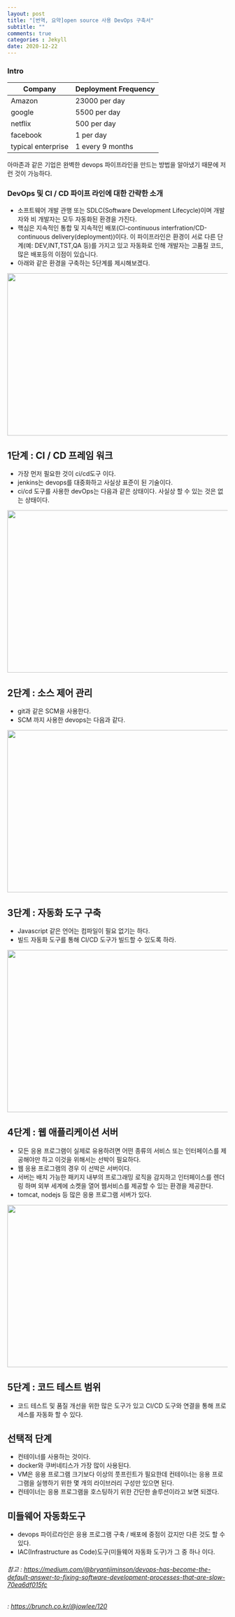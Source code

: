 ```yaml
---
layout: post
title: "[번역, 요약]open source 사용 DevOps 구축서"
subtitle: ""
comments: true
categories : Jekyll
date: 2020-12-22
---
```


### Intro

|Company           |Deployment Frequency|
|------            |---|
|Amazon            |23000 per day|
|google            |5500 per day|
|netflix           |500 per day|
|facebook          |1 per day|
|typical enterprise|1 every 9 months|

아마존과 같은 기업은 완벽한 devops 파이프라인을 만드는 방법을 알아냈기 때문에 저런 것이 가능하다.


### DevOps 및 CI / CD 파이프 라인에 대한 간략한 소개
 - 소프트웨어 개발 관행 또는 SDLC(Software Development Lifecycle)이며 개발자와 비 개발자는 모두 자동화된 환경을 가진다.
 - 핵심은 지속적인 통합 및 지속적인 배포(CI-continuous interfration/CD-continuous delivery(deployment))이다. 이 파이프라인은 환경이 서로 다른 단계(예: DEV,INT,TST,QA 등)를 가지고 있고 자동화로 인해 개발자는 고품질 코드, 많은 배포등의 이점이 있습니다.
 - 아래와 같은 환경을 구축하는 5단계를 제시해보겠다.
 <img src="https://t1.daumcdn.net/thumb/R1280x0.fjpg/?fname=http://t1.daumcdn.net/brunch/service/user/3hD/image/hnJ-TFUztMymzpoEkjR7Z6Df4zY.jpg"  width="700" height="370">


## 1단계 : CI / CD 프레임 워크
 - 가장 먼저 필요한 것이 ci/cd도구 이다.
 - jenkins는 devops를 대중화하고 사실상 표준이 된 기술이다.
 - ci/cd 도구를 사용한 devOps는 다음과 같은 상태이다. 사실상 할 수 있는 것은 없는 상태이다.
 <img src="https://t1.daumcdn.net/thumb/R1280x0.fjpg/?fname=http://t1.daumcdn.net/brunch/service/user/3hD/image/EkwugWHMm_t_-KlLPlD1ObZ_EP0.jpg"  width="700" height="370">


## 2단계 : 소스 제어 관리
 - git과 같은 SCM을 사용한다.
 - SCM 까지 사용한 devops는 다음과 같다.
 <img src="https://t1.daumcdn.net/thumb/R1280x0.fjpg/?fname=http://t1.daumcdn.net/brunch/service/user/3hD/image/abymQfCAH5KMl-yf0Nr5Q-AaEtw.jpg"  width="700" height="370">
 
 
## 3단계 : 자동화 도구 구축
 - Javascript 같은 언어는 컴파일이 필요 없기는 하다.
 - 빌드 자동화 도구를 통해 CI/CD 도구가 빌드할 수 있도록 하라.
 <img src="https://t1.daumcdn.net/thumb/R1280x0.fjpg/?fname=http://t1.daumcdn.net/brunch/service/user/3hD/image/-e8czOMxjNaig3SThMi-yw_SHTw.jpg"  width="700" height="370">


## 4단계 : 웹 애플리케이션 서버
 - 모든 응용 프로그램이 실제로 유용하려면 어떤 종류의 서비스 또는 인터페이스를 제공해야만 하고 이것을 위해서는 선박이 필요하다.
 - 웹 응용 프로그램의 경우 이 선박은 서버이다.
 - 서버는 배치 가능한 패키지 내부의 프로그래밍 로직을 감지하고 인터페이스를 렌더링 하며 외부 세계에 소켓을 열어 웹서비스를 제공할 수 있는 환경을 제공한다.
 - tomcat, nodejs 등 많은 응용 프로그램 서버가 있다.
 <img src="https://t1.daumcdn.net/thumb/R1280x0.fjpg/?fname=http://t1.daumcdn.net/brunch/service/user/3hD/image/bbzkc3OGbZpGfV3SeM3ivVy5SPs.jpg"  width="700" height="370">


## 5단계 : 코드 테스트 범위
 - 코드 테스트 및 품질 개선을 위한 많은 도구가 있고 CI/CD 도구와 연결을 통해 프로세스를 자동화 할 수 있다.


## 선택적 단계
 - 컨테이너를 사용하는 것이다.
 - docker와 쿠버네티스가 가장 많이 사용된다.
 - VM은 응용 프로그램 크기보다 이상의 풋프린트가 필요한데 컨테이너는 응용 프로그램을 실행하기 위한 몇 개의 라이브러리 구성만 있으면 된다.
 - 컨테이너는 응용 프로그램을 호스팅하기 위한 간단한 솔루션이라고 보면 되겠다.

## 미들웨어 자동화도구
 - devops 파이르라인은 응용 프로그램 구축 / 배포에 중점이 갔지만 다른 것도 할 수 있다.
 - IAC(Infrastructure as Code)도구(미들웨어 자동화 도구)가 그 중 하나 이다.

###### 참고 : https://medium.com/@bryantjiminson/devops-has-become-the-default-answer-to-fixing-software-development-processes-that-are-slow-70ea6df015fc
######      : https://brunch.co.kr/@jowlee/120
